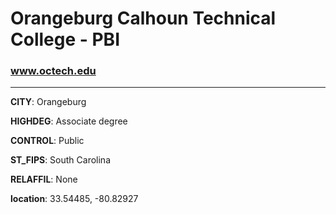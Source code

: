 # Orangeburg Calhoun Technical College - PBI
### www.octech.edu
---
**CITY**: Orangeburg

**HIGHDEG**: Associate degree

**CONTROL**: Public

**ST_FIPS**: South Carolina

**RELAFFIL**: None

**location**: 33.54485, -80.82927